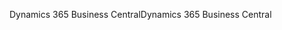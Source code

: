 <span data-ttu-id="4e48d-101">Dynamics 365 Business Central</span><span class="sxs-lookup"><span data-stu-id="4e48d-101">Dynamics 365 Business Central</span></span>
